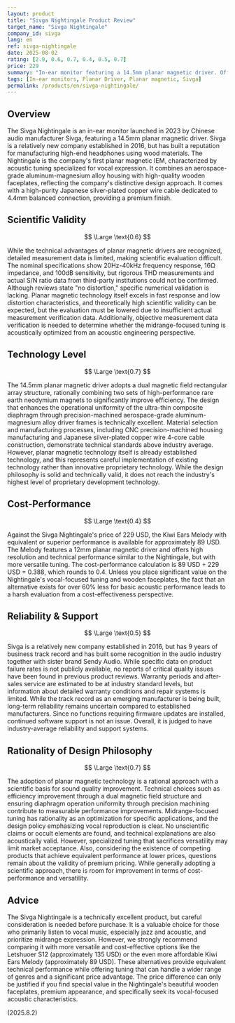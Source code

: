 ```yaml
---
layout: product
title: "Sivga Nightingale Product Review"
target_name: "Sivga Nightingale"
company_id: sivga
lang: en
ref: sivga-nightingale
date: 2025-08-02
rating: [2.9, 0.6, 0.7, 0.4, 0.5, 0.7]
price: 229
summary: "In-ear monitor featuring a 14.5mm planar magnetic driver. Offers midrange-focused acoustic characteristics but has cost-performance challenges."
tags: [In-ear monitors, Planar Driver, Planar magnetic, Sivga]
permalink: /products/en/sivga-nightingale/
---
```

## Overview

The Sivga Nightingale is an in-ear monitor launched in 2023 by Chinese audio manufacturer Sivga, featuring a 14.5mm planar magnetic driver. Sivga is a relatively new company established in 2016, but has built a reputation for manufacturing high-end headphones using wood materials. The Nightingale is the company's first planar magnetic IEM, characterized by acoustic tuning specialized for vocal expression. It combines an aerospace-grade aluminum-magnesium alloy housing with high-quality wooden faceplates, reflecting the company's distinctive design approach. It comes with a high-purity Japanese silver-plated copper wire cable dedicated to 4.4mm balanced connection, providing a premium finish.

## Scientific Validity

$$ \Large \text{0.6} $$

While the technical advantages of planar magnetic drivers are recognized, detailed measurement data is limited, making scientific evaluation difficult. The nominal specifications show 20Hz-40kHz frequency response, 16Ω impedance, and 100dB sensitivity, but rigorous THD measurements and actual S/N ratio data from third-party institutions could not be confirmed. Although reviews state "no distortion," specific numerical validation is lacking. Planar magnetic technology itself excels in fast response and low distortion characteristics, and theoretically high scientific validity can be expected, but the evaluation must be lowered due to insufficient actual measurement verification data. Additionally, objective measurement data verification is needed to determine whether the midrange-focused tuning is acoustically optimized from an acoustic engineering perspective.

## Technology Level

$$ \Large \text{0.7} $$

The 14.5mm planar magnetic driver adopts a dual magnetic field rectangular array structure, rationally combining two sets of high-performance rare earth neodymium magnets to significantly improve efficiency. The design that enhances the operational uniformity of the ultra-thin composite diaphragm through precision-machined aerospace-grade aluminum-magnesium alloy driver frames is technically excellent. Material selection and manufacturing processes, including CNC precision-machined housing manufacturing and Japanese silver-plated copper wire 4-core cable construction, demonstrate technical standards above industry average. However, planar magnetic technology itself is already established technology, and this represents careful implementation of existing technology rather than innovative proprietary technology. While the design philosophy is solid and technically valid, it does not reach the industry's highest level of proprietary development technology.

## Cost-Performance

$$ \Large \text{0.4} $$

Against the Sivga Nightingale's price of 229 USD, the Kiwi Ears Melody with equivalent or superior performance is available for approximately 89 USD. The Melody features a 12mm planar magnetic driver and offers high resolution and technical performance similar to the Nightingale, but with more versatile tuning. The cost-performance calculation is 89 USD ÷ 229 USD = 0.388, which rounds to 0.4. Unless you place significant value on the Nightingale's vocal-focused tuning and wooden faceplates, the fact that an alternative exists for over 60% less for basic acoustic performance leads to a harsh evaluation from a cost-effectiveness perspective.

## Reliability & Support

$$ \Large \text{0.5} $$

Sivga is a relatively new company established in 2016, but has 9 years of business track record and has built some recognition in the audio industry together with sister brand Sendy Audio. While specific data on product failure rates is not publicly available, no reports of critical quality issues have been found in previous product reviews. Warranty periods and after-sales service are estimated to be at industry standard levels, but information about detailed warranty conditions and repair systems is limited. While the track record as an emerging manufacturer is being built, long-term reliability remains uncertain compared to established manufacturers. Since no functions requiring firmware updates are installed, continued software support is not an issue. Overall, it is judged to have industry-average reliability and support systems.

## Rationality of Design Philosophy

$$ \Large \text{0.7} $$

The adoption of planar magnetic technology is a rational approach with a scientific basis for sound quality improvement. Technical choices such as efficiency improvement through a dual magnetic field structure and ensuring diaphragm operation uniformity through precision machining contribute to measurable performance improvements. Midrange-focused tuning has rationality as an optimization for specific applications, and the design policy emphasizing vocal reproduction is clear. No unscientific claims or occult elements are found, and technical explanations are also acoustically valid. However, specialized tuning that sacrifices versatility may limit market acceptance. Also, considering the existence of competing products that achieve equivalent performance at lower prices, questions remain about the validity of premium pricing. While generally adopting a scientific approach, there is room for improvement in terms of cost-performance and versatility.

## Advice

The Sivga Nightingale is a technically excellent product, but careful consideration is needed before purchase. It is a valuable choice for those who primarily listen to vocal music, especially jazz and acoustic, and prioritize midrange expression. However, we strongly recommend comparing it with more versatile and cost-effective options like the Letshuoer S12 (approximately 135 USD) or the even more affordable Kiwi Ears Melody (approximately 89 USD). These alternatives provide equivalent technical performance while offering tuning that can handle a wider range of genres and a significant price advantage. The price difference can only be justified if you find special value in the Nightingale's beautiful wooden faceplates, premium appearance, and specifically seek its vocal-focused acoustic characteristics.

(2025.8.2)
